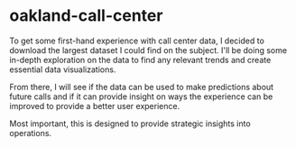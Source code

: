 # oakland-call-center

To get some first-hand experience with call center data, I decided to download the largest dataset I could find on the subject. I'll be doing some in-depth exploration on the data to find any relevant trends and create essential data visualizations. 

From there, I will see if the data can be used to make predictions about future calls and if it can provide insight on ways the experience can be improved to provide a better user experience.

Most important, this is designed to provide strategic insights into operations. 
